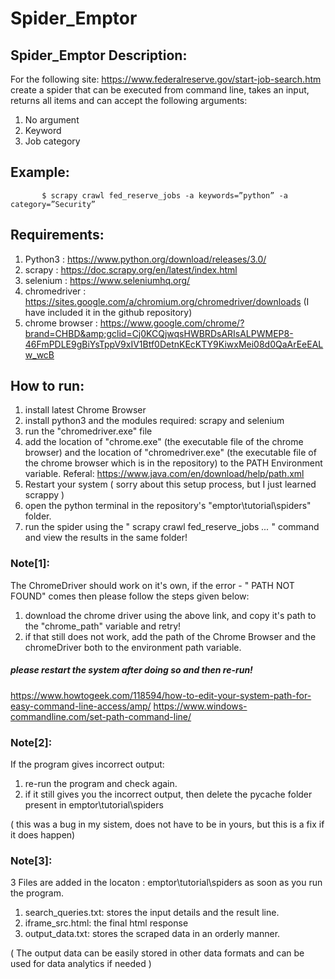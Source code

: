 # Spider_Emptor

## Spider_Emptor  Description:
For the following site: https://www.federalreserve.gov/start-job-search.htm create a spider that can be executed from command line, takes an input, returns all items and can accept the following arguments: 
1) No argument 
2) Keyword 
3) Job category   
## Example:  
           $ scrapy crawl fed_reserve_jobs -a keywords=”python” -a category=”Security”  

## Requirements:  
1) Python3 : https://www.python.org/download/releases/3.0/ 
2) scrapy : https://doc.scrapy.org/en/latest/index.html 
3) selenium : https://www.seleniumhq.org/ 
4) chromedriver : https://sites.google.com/a/chromium.org/chromedriver/downloads (I have included it in the github repository) 
5) chrome browser :  https://www.google.com/chrome/?brand=CHBD&amp;gclid=Cj0KCQjwqsHWBRDsARIsALPWMEP8-46FmPDLE9gBiYsTppV9xIV1Btf0DetnKEcKTY9KiwxMei08d0QaArEeEALw_wcB  

## How to run: 
1) install latest Chrome Browser 
2) install python3 and the modules required: scrapy and selenium 
4) run the "chromedriver.exe" file
5) add the location of "chrome.exe" (the executable file of the chrome browser) and the location of "chromedriver.exe" (the executable file of the chrome browser which is in the repository) to the PATH Environment variable.
Referal: https://www.java.com/en/download/help/path.xml
6) Restart your system ( sorry about this setup process, but I just learned scrappy )
7) open the python terminal in the repository's "emptor\tutorial\spiders" folder.
8) run the spider using the " scrapy crawl fed_reserve_jobs *...* " command and view the results in the same folder!

### Note[1]: 
The ChromeDriver should work on it's own, if the error - " PATH NOT FOUND" comes then please follow the steps given below:
1) download the chrome driver using the above link, and copy it's path to the "chrome_path" variable and retry!
2) if that still does not work, add the path of the Chrome Browser and the chromeDriver both to the environment path variable.


##### please restart the system after doing so and then re-run!
https://www.howtogeek.com/118594/how-to-edit-your-system-path-for-easy-command-line-access/amp/
https://www.windows-commandline.com/set-path-command-line/

### Note[2]:
If the program gives incorrect output:
1) re-run the program and check again.
2) if it still gives you the incorrect output, then delete the pycache folder present in emptor\tutorial\spiders

( this was a bug in my sistem, does not have to be in yours, but this is a fix if it does happen)

### Note[3]: 
3 Files are added in the locaton : emptor\tutorial\spiders as soon as you run the program. 
1) search_queries.txt: stores the input details and the result line.
2) iframe_src.html: the final html response
3) output_data.txt: stores the scraped data in an orderly manner. 

( The output data can be easily stored in other data formats and can be used for data analytics if needed )
